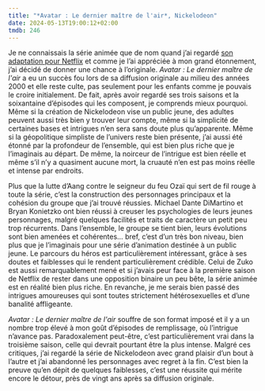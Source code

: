 ```yaml
---
title: "*Avatar : Le dernier maître de l'air*, Nickelodeon"
date: 2024-05-13T19:00:12+02:00
tmdb: 246 
---
```


Je ne connaissais la série animée que de nom quand j’ai regardé [son adaptation pour Netflix](https://nicolasfurno.fr/serie/avatar-dernier-maitre-air-netflix-saison-1/) et comme je l’ai appréciée à mon grand étonnement, j’ai décidé de donner une chance à l’originale. *Avatar : Le dernier maître de l'air* a eu un succès fou lors de sa diffusion originale au milieu des années 2000 et elle reste culte, pas seulement pour les enfants comme je pouvais le croire initialement. De fait, après avoir regardé ses trois saisons et la soixantaine d’épisodes qui les composent, je comprends mieux pourquoi. Même si la création de Nickelodeon vise un public jeune, des adultes peuvent aussi très bien y trouver leur compte, même si la simplicité de certaines bases et intrigues n’en sera sans doute plus qu’apparente. Même si la géopolitique simpliste de l’univers reste bien présente, j’ai aussi été étonné par la profondeur de l’ensemble, qui est bien plus riche que je l’imaginais au départ. De même, la noirceur de l’intrigue est bien réelle et même s’il n’y a quasiment aucune mort, la cruauté n’en est pas moins réelle et intense par endroits.

Plus que la lutte d’Aang contre le seigneur du feu Ozaï qui sert de fil rouge à toute la série, c’est la construction des personnages principaux et la cohésion du groupe que j’ai trouvé réussies. Michael Dante DiMartino et Bryan Konietzko ont bien réussi à creuser les psychologies de leurs jeunes personnages, malgré quelques facilités et traits de caractère un petit peu trop récurrents. Dans l’ensemble, le groupe se tient bien, leurs évolutions sont bien amenées et cohérentes… bref, c’est d’un très bon niveau, bien plus que je l’imaginais pour une série d’animation destinée à un public jeune. Le parcours du héros est particulièrement intéressant, grâce à ses doutes et faiblesses qui le rendent particulièrement crédible. Celui de Zuko est aussi remarquablement mené et si j’avais peur face à la première saison de Netflix de rester dans une opposition binaire un peu bête, la série animée est en réalité bien plus riche. En revanche, je me serais bien passé des intrigues amoureuses qui sont toutes strictement hétérosexuelles et d’une banalité affligeante. 

*Avatar : Le dernier maître de l'air* souffre de son format imposé et il y a un nombre trop élevé à mon goût d’épisodes de remplissage, où l’intrigue n’avance pas. Paradoxalement peut-être, c’est particulièrement vrai dans la troisième saison, celle qui devrait pourtant être la plus intense. Malgré ces critiques, j’ai regardé la série de Nickelodeon avec grand plaisir d’un bout à l’autre et j’ai abandonné les personnages avec regret à la fin. C’est bien la preuve qu’en dépit de quelques faiblesses, c’est une réussite qui mérite encore le détour, près de vingt ans après sa diffusion originale. 